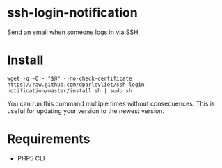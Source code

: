 # ssh-login-notification
Send an email when someone logs in via SSH

Install
=======
```
wget -q -O - "$@" --no-check-certificate https://raw.github.com/dparlevliet/ssh-login-notification/master/install.sh | sudo sh
```
You can run this command multiple times without consequences. This is useful for
updating your version to the newest version.

Requirements
============
* PHP5 CLI